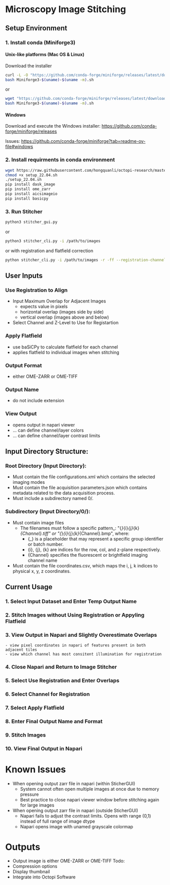 # Microscopy Image Stitching

## Setup Environment

### 1. Install conda (Miniforge3)
#### Unix-like platforms (Mac OS & Linux)

Download the installer
```bash
curl -L -O "https://github.com/conda-forge/miniforge/releases/latest/download/Miniforge3-$(uname)-$(uname -m).sh"
bash Miniforge3-$(uname)-$(uname -m).sh
```
or
```bash
wget "https://github.com/conda-forge/miniforge/releases/latest/download/Miniforge3-$(uname)-$(uname -m).sh"
bash Miniforge3-$(uname)-$(uname -m).sh
```
#### Windows
Download and execute the Windows installer: https://github.com/conda-forge/miniforge/releases

Issues: https://github.com/conda-forge/miniforge?tab=readme-ov-file#windows

### 2. Install requirments in conda environment
```bash
wget https://raw.githubusercontent.com/hongquanli/octopi-research/master/software/setup_22.04.sh
chmod +x setup_22.04.sh
./setup_22.04.sh
pip install dask_image
pip install ome_zarr
pip install aicsimageio
pip install basicpy
```
### 3. Run Stitcher
```bash
python3 stitcher_gui.py
```
or
```bash
python3 stitcher_cli.py -i /path/to/images
```
or with registration and flatfield correction
```bash
python stitcher_cli.py -i /path/to/images -r -ff --registration-channel "488"
```
## User Inputs 
### Use Registration to Align
  - Input Maximum Overlap for Adjacent Images
    - expects value in pixels
    - horizontal overlap (images side by side)
    - vertical overlap (images above and below)
  - Select Channel and Z-Level to Use for Registartion
### Apply Flatfield
  - use baSiCPy to calculate flatfield for each channel
  - applies flatfield to individual images when stitching 
### Output Format
  - either OME-ZARR or OME-TIFF
### Output Name 
  - do not include extension
### View Output 
  - opens output in napari viewer
  - ... can define channel/layer colors 
  - ... can define channel/layer contrast limits

## Input Directory Structure:
### Root Directory (Input Directory):
- Must contain the file configurations.xml which contains the selected imaging modes
- Must contain the file acquisition parameters.json which contains metadata related to the data acquisition process.
- Must include a subdirectory named 0/.

### Subdirectory (Input Directory/0/):
- Must contain image files
  - The filenames must follow a specific pattern_: "{_}_{i}_{j}_{k}_{Channel}.tiff" or "{_}_{i}_{j}_{k}_{Channel}.bmp", where:
    - {_} is a placeholder that may represent a specific group identifier or batch number.
    - {i}, {j}, {k} are indices for the row, col, and z-plane respectively.
    - {Channel} specifies the fluorescent or brightfield imaging channel name 
- Must contain the file coordinates.csv, which maps the i, j, k indices to physical x, y, z coordinates.
        

## Current Usage
### 1. Select Input Dataset and Enter Temp Output Name
### 2. Stitch Images without Using Registration or Appyling Flatfield
### 3. View Output in Napari and Slightly Overestimate Overlaps
    - view pixel coordinates in napari of features present in both adjacent tiles
    - view which channel has most consitent illumination for registration
### 4. Close Napari and Return to Image Stitcher
### 5. Select Use Registration and Enter Overlaps
### 6. Select Channel for Registration
### 7. Select Apply Flatfield
### 8. Enter Final Output Name and Format
### 9. Stitch Images
### 10. View Final Output in Napari

# Known Issues
- When opening output zarr file in napari (within SticherGUI)
  - System cannot often open multiple images at once due to memory pressure
  - Best practice to close napari viewer window before stitching again for large images
- When opening output zarr file in napari (outside SticherGUI)
  - Napari fails to adjust the contrast limits. Opens with range (0,1) instead of full range of image dtype
  - Napari opens image with unamed grayscale colormap

# Outputs
- Output image is either OME-ZARR or OME-TIFF
Todo:
- Compression options
- Display thumbnail
- Integrate into Octopi Software
